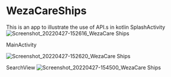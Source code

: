 # WezaCareShips
This is an app to illustrate the use of API.s in kotlin
SplashActivity
![Screenshot_20220427-152616_WezaCare Ships](https://user-images.githubusercontent.com/90752446/165518575-ef48cdb6-be4a-4540-8d8a-91d73122b5da.jpg)

MainActivity 

![Screenshot_20220427-152620_WezaCare Ships](https://user-images.githubusercontent.com/90752446/165519612-738217c8-07ac-4933-8058-b31657825c6c.jpg)

SearchView
![Screenshot_20220427-154500_WezaCare Ships](https://user-images.githubusercontent.com/90752446/165521200-841cecc9-32b2-4d4e-93a5-cd32f705a88c.jpg)
